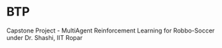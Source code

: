 # BTP

Capstone Project - MultiAgent Reinforcement Learning for Robbo-Soccer under Dr. Shashi, IIT Ropar
